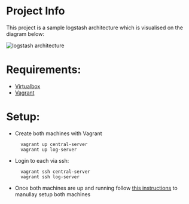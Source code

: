 # Project Info

This project is a sample logstash architecture which is visualised on the diagram below:

![logstash architecture](https://raw.github.com/czerasz/logstash-sample/master/documentation/architecture-diagram.png "logstash architecture")

# Requirements:

- [Virtualbox](http://www.virtualbox.org/)
- [Vagrant](http://www.vagrantup.com/)

# Setup:

- Create both machines with Vagrant

        vagrant up central-server
        vagrant up log-server

- Login to each via ssh:

        vagrant ssh central-server
        vagrant ssh log-server

- Once both machines are up and running follow [this instructions](https://github.com/czerasz/logstash-sample/blob/master/documentation/manual-setup-instructions.md) to manullay setup both machines
